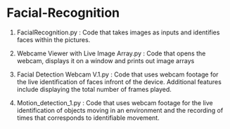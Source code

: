 # Facial-Recognition

1. FacialRecognition.py : 
Code that takes images as inputs and identifies faces within the pictures. 

2. Webcame Viewer with Live Image Array.py : 
Code that opens the webcam, displays it on a window and prints out image arrays

3. Facial Detection Webcam V.1.py : 
Code that uses webcam footage for the live identification of faces infront of the device. Additional features include displaying the total number of frames played. 

4. Motion_detection_1.py : 
Code that uses webcam footage for the live identification of objects moving in an environment and the recording of times that corresponds to identifiable movement.
